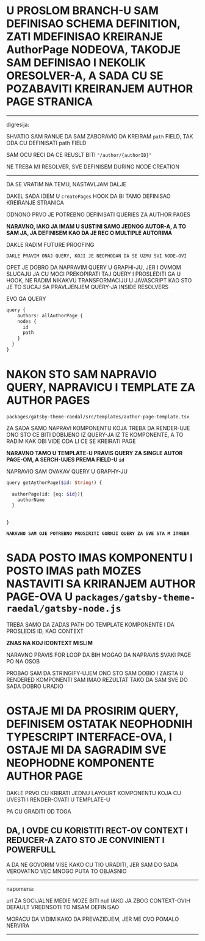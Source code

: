 # U PROSLOM BRANCH-U SAM DEFINISAO SCHEMA DEFINITION, ZATI MDEFINISAO KREIRANJE AuthorPage NODEOVA, TAKODJE SAM DEFINISAO I NEKOLIK ORESOLVER-A, A SADA CU SE POZABAVITI KREIRANJEM AUTHOR PAGE STRANICA

***

digresija:

SHVATIO SAM RANIJE DA SAM ZABORAVIO DA KREIRAM `path` FIELD, TAK ODA CU DEFINISATI path FIELD

SAM OCU RECI DA CE REUSLT BITI `"/author/{authorID}"`

NE TREBA MI RESOLVER, SVE DEFINISEM DURING NODE CREATION

***

DA SE VRATIM NA TEMU, NASTAVLJAM DALJE

DAKEL SADA IDEM U `createPages` HOOK DA BI TAMO DEFINISAO KREIRANJE STRANICA

ODNONO PRVO JE POTREBNO DEFINISATI QUERIES ZA AUTHOR PAGES

**NARAVNO, IAKO JA IMAM U SUSTINI SAMO JEDNOG AUTOR-A, A TO SAM JA, JA DEFINISEM KAO DA JE REC O MULTIPLE AUTORIMA**

DAKLE RADIM FUTURE PROOFING
 
`DAKLE PRAVIM ONAJ QUERY, KOJI JE NEOPHODAN DA SE UZMU SVI NODE-OVI`

OPET JE DOBRO DA NAPRAVIM QUERY U GRAPHI-JU, JER I OVMOM SLUCAJU JA CU MOCI PREKOPIRATI TAJ QUERY I PROSLEDITI GA U HOOK, NE RADIM NIKAKVU TRANSFORMACIJU U JAVASCRIPT KAO STO JE TO SUCAJ SA PRAVLJENJEM QUERY-JA INSIDE RESOLVERS

EVO GA QUERY

```php
query {
	authors: allAuthorPage {
    nodes {
      id
      path
    }
  }
}
```

# NAKON STO SAM NAPRAVIO QUERY, NAPRAVICU I TEMPLATE ZA AUTHOR PAGES

`packages/gatsby-theme-raedal/src/templates/author-page-template.tsx`

ZA SADA SAMO NAPRAVI KOMPONENTU KOJA TREBA DA RENDER-UJE ONO STO CE BITI DOBIJENO IZ QUERY-JA IZ TE KOMPONENTE, A TO RADIM KAK OBI VIDE ODA LI CE SE KREIRATI PAGE

**NARAVNO TAMO U TEMPLATE-U PRAVIS QUERY ZA SINGLE AUTOR PAGE-OM, A SERCH-UJES PREMA FIELD-U `id`**

NAPRAVIO SAM OVAKAV QUERY U GRAPHY-JU

```php
query getAythorPage($id: String!) {
  
  authorPage(id: {eq: $id}){
    authorName
  }
  
  
}
```

**`NARAVNO SAM OJE POTREBNO PROSIRITI GORNJI QUERY ZA SVE STA M ITREBA`**

# SADA POSTO IMAS KOMPONENTU I POSTO IMAS path MOZES NASTAVITI SA KRIRANJEM AUTHOR PAGE-OVA U `packages/gatsby-theme-raedal/gatsby-node.js`

TREBA SAMO DA ZADAS PATH DO TEMPLATE KOMPONENTE I DA PROSLEDIS ID, KAO CONTEXT

**ZNAS NA KOJ ICONTEXT MISLIM**

NARAVNO PRAVIS FOR LOOP DA BIH MOGAO DA NAPRAVIS SVAKI PAGE PO NA OSOB

PROBAO SAM DA STRINGIFY-UJEM ONO STO SAM DOBIO I ZAISTA U RENDERED KOMPONENTI SAM IMAO REZULTAT TAKO DA SAM SVE DO SADA DOBRO URADIO

# OSTAJE MI DA PROSIRIM QUERY, DEFINISEM OSTATAK NEOPHODNIH TYPESCRIPT INTERFACE-OVA, I OSTAJE MI DA SAGRADIM SVE NEOPHODNE KOMPONENTE AUTHOR PAGE

DAKLE PRVO CU KRIRATI JEDNU LAYOURT KOMPONENTU KOJA CU UVESTI I RENDER-OVATI U TEMPLATE-U

PA CU GRADITI OD TOGA

## DA, I OVDE CU KORISTITI RECT-OV CONTEXT I REDUCER-A ZATO STO JE CONVINIENT I POWERFULL

A DA NE GOVORIM VISE KAKO CU TIO URADITI, JER SAM DO SADA VEROVATNO VEC MNOGO PUTA TO OBJASNIO


***

napomena:

url ZA SOCIJALNE MEDIE MOZE BITI null IAKO JA ZBOG CONTEXT-OVIH DEFAULT VREDNSOTI TO NISAM DEFINISAO

MORACU DA VIDIM KAKO DA PREVAZIDJEM, JER ME OVO POMALO NERVIRA

***
